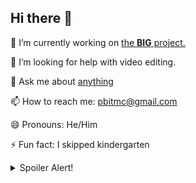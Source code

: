 ## Hi there 👋

🔭 I’m currently working on [the **BIG** project.](https://www.youtube.com/watch?v=oV4_UNVyIZE)

🤔 I’m looking for help with video editing.

💬 Ask me about [anything](mailto:pbitmc@gmail.com)

📫 How to reach me: pbitmc@gmail.com

😄 Pronouns: He/Him

⚡ Fun fact: I skipped kindergarten

<details>
  <summary>Spoiler Alert!</summary>
  
  I wish I was lying <:[
</details>
